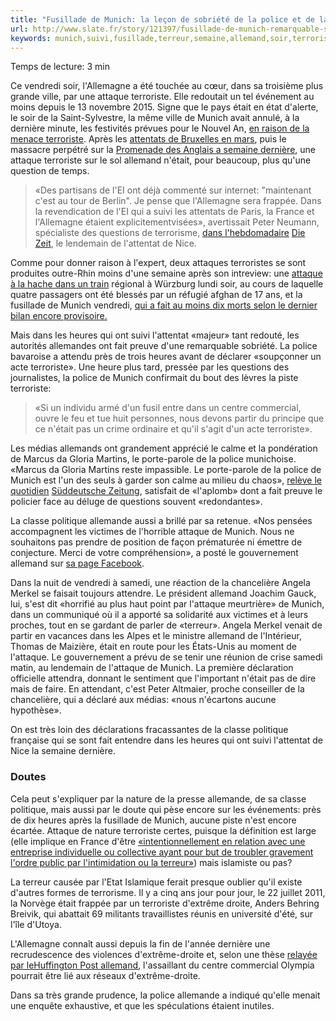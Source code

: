 ```yaml
---
title: "Fusillade de Munich: la leçon de sobriété de la police et de la classe politique allemandes"
url: http://www.slate.fr/story/121397/fusillade-de-munich-remarquable-sobriete-police-classe-politique
keywords: munich,suivi,fusillade,terreur,semaine,allemand,soir,terroriste,leçon,classe,allemandes,attaque,sobriété,vendredi,heures,politique
---
```

Temps de lecture: 3 min

Ce vendredi soir, l'Allemagne a été touchée au cœur, dans sa troisième plus grande ville, par une attaque terroriste. Elle redoutait un tel événement au moins depuis le 13 novembre 2015. Signe que le pays était en état d'alerte, le soir de la Saint-Sylvestre, la même ville de Munich avait annulé, à la dernière minute, les festivités prévues pour le Nouvel An, [en raison de la menace terroriste](http://www.lefigaro.fr/international/2015/12/30/01003-20151230ARTFIG00302--paris-bruxelles-berlin-new-york-moscou8230-un-nouvel-an-sous-haute-securite.php). Après les [attentats de Bruxelles en mars](http://www.slate.fr/story/115827/suspects-auteurs-attentats-bruxelles), puis le massacre perpétré sur la [Promenade des Anglais a semaine dernière](http://www.slate.fr/grand-format/lattentat-de-nice-en-images-121069), une attaque terroriste sur le sol allemand n'était, pour beaucoup, plus qu'une question de temps.

> «Des partisans de l'EI ont déjà commenté sur internet: \"maintenant c'est au tour de Berlin\". Je pense que l'Allemagne sera frappée. Dans la revendication de l'EI qui a suivi les attentats de Paris, la France et l'Allemagne étaient explicitementvisées», avertissait Peter Neumann, spécialiste des questions de terrorisme, [dans l'hebdomadaire](http://www.zeit.de/gesellschaft/zeitgeschehen/2016-07/nizza-anschlag-frankreich-europa-peter-neumann) [Die Zeit](http://www.zeit.de/gesellschaft/zeitgeschehen/2016-07/nizza-anschlag-frankreich-europa-peter-neumann), le lendemain de l'attentat de Nice.

Comme pour donner raison à l'expert, deux attaques terroristes se sont produites outre-Rhin moins d'une semaine après son intreview: une [attaque à la hache dans un train](http://abonnes.lemonde.fr/europe/article/2016/07/18/allemagne-attaque-a-la-hache-dans-un-train-plusieurs-blesses_4971507_3214.html) régional à Würzburg lundi soir, au cours de laquelle quatre passagers ont été blessés par un réfugié afghan de 17 ans, et la fusillade de Munich vendredi, [qui a fait au moins dix morts selon le dernier bilan encore provisoire.](http://www.slate.fr/story/121387/fusillade-munich-allemagne)

Mais dans les heures qui ont suivi l'attentat «majeur» tant redouté, les autorités allemandes ont fait preuve d'une remarquable sobriété. La police bavaroise a attendu près de trois heures avant de déclarer «soupçonner un acte terroriste». Une heure plus tard, pressée par les questions des journalistes, la police de Munich confirmait du bout des lèvres la piste terroriste:

> «Si un individu armé d'un fusil entre dans un centre commercial, ouvre le feu et tue huit personnes, nous devons partir du principe que ce n'était pas un crime ordinaire et qu'il s'agit d'un acte terroriste».

Les médias allemands ont grandement apprécié le calme et la pondération de Marcus da Gloria Martins, le porte-parole de la police munichoise. «Marcus da Gloria Martins reste impassible. Le porte-parole de la police de Munich est l'un des seuls à garder son calme au milieu du chaos», [relève le quotidien](http://www.sueddeutsche.de/medien/pressesprecher-der-polizei-muenchen-der-einzige-der-ruhig-bleibt-1.3091926) [Süddeutsche Zeitung](http://www.sueddeutsche.de/medien/pressesprecher-der-polizei-muenchen-der-einzige-der-ruhig-bleibt-1.3091926), satisfait de «l'aplomb» dont a fait preuve le policier face au déluge de questions souvent «redondantes».

La classe politique allemande aussi a brillé par sa retenue. «Nos pensées accompagnent les victimes de l'horrible attaque de Munich. Nous ne souhaitons pas prendre de position de façon prématurée ni émettre de conjecture. Merci de votre compréhension», a posté le gouvernement allemand sur [sa page Facebook](https://www.facebook.com/Bundesregierung/posts/1084343968324005#).

Dans la nuit de vendredi à samedi, une réaction de la chancelière Angela Merkel se faisait toujours attendre. Le président allemand Joachim Gauck, lui, s'est dit «horrifié au plus haut point par l\'attaque meurtrière» de Munich, dans un communiqué où il a apporté sa solidarité aux victimes et à leurs proches, tout en se gardant de parler de «terreur». Angela Merkel venait de partir en vacances dans les Alpes et le ministre allemand de l'Intérieur, Thomas de Maizière, était en route pour les États-Unis au moment de l'attaque. Le gouvernement a prévu de se tenir une réunion de crise samedi matin, au lendemain de l'attaque de Munich. La première déclaration officielle attendra, donnant le sentiment que l\'important n\'était pas de dire mais de faire. En attendant, c'est Peter Altmaier, proche conseiller de la chancelière, qui a déclaré aux médias: «nous n'écartons aucune hypothèse».

On est très loin des déclarations fracassantes de la classe politique française qui se sont fait entendre dans les heures qui ont suivi l'attentat de Nice la semaine dernière.

### Doutes

Cela peut s\'expliquer par la nature de la presse allemande, de sa classe politique, mais aussi par le doute qui pèse encore sur les événements: près de dix heures après la fusillade de Munich, aucune piste n'est encore écartée. Attaque de nature terroriste certes, puisque la définition est large (elle implique en France d\'être [«intentionnellement en relation avec une entreprise individuelle ou collective ayant pour but de troubler gravement l\'ordre public par l\'intimidation ou la terreur»](http://www.slate.fr/story/103545/pourquoi-attaque-qualifiee-attentat-terroriste)) mais islamiste ou pas?

La terreur causée par l\'Etat Islamique ferait presque oublier qu\'il existe d\'autres formes de terrorisme. Il y a cinq ans jour pour jour, le 22 juillet 2011, la Norvège était frappée par un terroriste d\'extrême droite, Anders Behring Breivik, qui abattait 69 militants travaillistes réunis en université d\'été, sur l\'île d\'Utoya.

L'Allemagne connaît aussi depuis la fin de l'année dernière une recrudescence des violences d'extrême-droite et, selon une thèse [relayée par leHuffington Post allemand](http://www.huffingtonpost.de/2016/07/22/taeter-muenchen-deutscher-_n_11145040.html), l'assaillant du centre commercial Olympia pourrait être lié aux réseaux d'extrême-droite.

Dans sa très grande prudence, la police allemande a indiqué qu\'elle menait une enquête exhaustive, et que les spéculations étaient inutiles.

